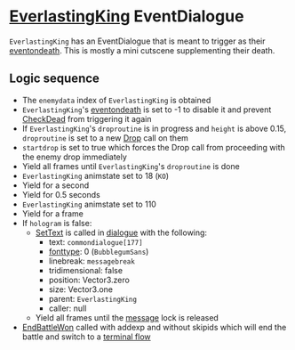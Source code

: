 # [EverlastingKing](../../Enemy%20actions/Enemies/EverlastingKing.md#everlastingking) EventDialogue
`EverlastingKing` has an EventDialogue that is meant to trigger as their [eventondeath](../../Actors%20states/Enemy%20features.md#eventondeath). This is mostly a mini cutscene supplementing their death.

## Logic sequence

- The `enemydata` index of `EverlastingKing` is obtained
- `EverlastingKing`'s [eventondeath](../../Actors%20states/Enemy%20features.md#eventondeath) is set to -1 to disable it and prevent [CheckDead](../Action%20coroutines/CheckDead.md) from triggering it again
- If `EverlastingKing`'s `droproutine` is in progress and `height` is above 0.15, `droproutine` is set to a new [Drop](../../../Entities/EntityControl/EntityControl%20Methods.md#drop) call on them
- `startdrop` is set to true which forces the Drop call from proceeding with the enemy drop immediately
- Yield all frames until `EverlastingKing`'s `droproutine` is done
- `EverlastingKing` animstate set to 18 (`KO`)
- Yield for a second
- Yield for 0.5 seconds
- `EverlastingKing` animstate set to 110
- Yield for a frame
- If `hologram` is false:
    - [SetText](../../SetText/SetText.md) is called in [dialogue](../../SetText/Dialogue%20mode.md#dialogue-mode) with the following:
        - text: `commondialogue[177]`
        - [fonttype](../../SetText/Notable%20states.md#fonttype): 0 (`BubblegumSans`)
        - linebreak: `messagebreak`
        - tridimensional: false
        - position: Vector3.zero
        - size: Vector3.one
        - parent: `EverlastingKing`
        - caller: null
    - Yield all frames until the [message](../../SetText/Notable%20states.md#message) lock is released
- [EndBattleWon](../Terminal%20wrappers/EndBattleWon.md) called with addexp and without skipids which will end the battle and switch to a [terminal flow](../Update%20flows/Terminal%20flow.md)
